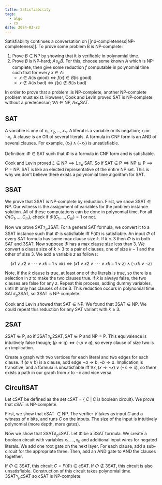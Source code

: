 ```yaml
---
title: Satisfiability
tags:
  - algo
  - cs
date: 2024-03-23
---
```


 Satisfiability continues a conversation on [[np-completeness|NP-completeness]]. To prove some problem B is NP-complete:
 1. Prove $B \in \text{NP}$ by showing that it is verifiable in polynomial time.
 2. Prove $B$ is NP-hard; $A \leq_{p} B$. For this, choose some known $A$ which is NP-complete, then give some reduction $f$ computable in polynomial time such that for every $x \in A$:
	- $x \in A(\text{is good}) \iff f(x) \in B(\text{is good})$
	- $x \notin A(\text{is bad}) \iff f(x) \notin B(\text{is bad})$

In order to prove that a problem :is NP-complete, another NP-complete problem must exist. However, Cook and Levin proved SAT is NP-complete without a predecessor; $\forall A \in \text{NP}, A \leq_{p} \text{SAT}$.

## SAT
A variable is one of $x_1, x_2, ..., x_n$. A literal is a variable or its negation; $x_i$ or $¬ x_i$. A clause is an OR of several literals. A formula in CNF form is an AND of several clauses.
For example, $(x_1) \land (\neg x_1)$ is unsatisfiable.

Definition: $\Phi \in \text{SAT}$ such that $\Phi$ is a formula in CNF form and is satisfiable.

Cook and Levin proved $L \in \text{NP} \implies L \leq_{p}$ SAT. So if $\text{SAT} \in \text{P} \implies \text{NP} \subseteq \text{P} \implies \text{P} = \text{NP}$. SAT is like an elected representative of the entire NP set. This is why we don't believe there exists a polynomial time algorithm for SAT.

## 3SAT
We prove that 3SAT is NP-complete by reduction. First, we show $\text{3SAT} \in \text{NP}$. Our witness is the assignment of variables for the problem instance solution. All of these computations can be done in polynomial time. For all $\Phi(C_1, ..., C_m)$, check if $\Phi(C_1,...,C_m) = 1$ or not.

Now we prove $\text{SAT} \leq_p \text{3SAT}$. For a general SAT formula, we convert it to a 3SAT instance such that $\Phi$ is satisfiable iff $F(\Phi)$ is satisfiable. An input $\Phi$ of every SAT formula has some max clause size $k$. If $k \leq 3$ then $\Phi$ is in both SAT and 3SAT. Now suppose $\Phi$ has a max clause size less than 3. We convert a clause size of $k > 3$ to a pair of clauses, one of size $k-1$ and the other of size $3$. We add a variable $z$ as follows:

$$(x1 ∨ x2 ∨ · · · ∨ xk−1 ∨ xk) \iff (x1 ∨ x2 ∨ · · · ∨ xk−1 ∨ z) ∧ (¬xk ∨ ¬z)$$

Note, if the $k$ clause is true, at least one of the literals is true, so there is a selection in $z$ to make the two clauses true. If $k$ is always false, the two clauses are false for any $z$. Repeat this process, adding dummy variables, until $\Phi$ only has clauses of size 3. This reduction occurs in polynomial time. $\text{SAT} \leq_p \text{3SAT}$, so $\text{3SAT}$ is NP-complete.

Cook and Levin showed that $\text{SAT} \in \text{NP}$. We found that $\text{3SAT} \in \text{NP}$. We could repeat this reduction for any SAT variant with $k \geq 3$.

## 2SAT
$\text{2SAT} \in \text{P}$, so if $\text{3SAT} \leq_p \text{2SAT}, \text{SAT} \in \text{P}$ and $\text{NP} = \text{P}$. This equivalence is intuitively false though; $(p \Rightarrow q) \iff (\neg p \lor q)$, so every clause of size two is an implication.

Create a graph with two vertices for each literal and two edges for each clause. If $(a \lor b)$ is a clause, add edge $\neg a \rightarrow b, \neg b \rightarrow a$. Implication is transitive, and a formula is unsatisfiable iff $\forall x, (x \Rightarrow \neg x) \lor (\neg x \Rightarrow x)$, so there exists a path in our graph from $x$ to $\neg x$ and vice versa.

## CircuitSAT
Let cSAT be defined as the set cSAT = { $C$ | $C$ is boolean circuit}. We prove that cSAT is NP-complete.

First, we show that cSAT $\in \text{NP}$. The verifier $V$ takes as input $C$ and a witness of $n$ bits, and runs $C$ on the inputs. The size of the input is intuitively polynomial (more depth, more gates).

Now we show that $\text{3SAT} \leq_p \text{cSAT}$. Let $\Phi$ be a $\text{3SAT}$ formula. We create a boolean circuit with variables $x_1,...,x_k$ and additional input wires for negated literals. We add one root gate on the next layer. For each clause, add a sub-circuit for the appropriate three. Then, add an AND gate to AND the clauses together.

If $\Phi \in \text{3SAT}$, this circuit $C = F(\Phi) \in \text{cSAT}$. If $\Phi \notin \text{3SAT}$, this circuit is also unsatisfiable. Construction of this circuit takes polynomial time. $\text{3SAT} \leq_p \text{cSAT}$ so $\text{cSAT}$ is NP-complete. 
